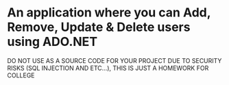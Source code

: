 # An application where you can Add, Remove, Update & Delete users using ADO.NET

DO NOT USE AS A SOURCE CODE FOR YOUR PROJECT DUE TO SECURITY RISKS (SQL INJECTION AND ETC...), THIS IS JUST A HOMEWORK FOR COLLEGE
